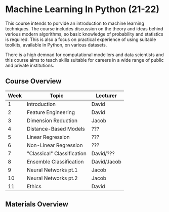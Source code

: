 # Machine Learning In Python (21-22)

This course intends to porvide an introduction to machine learning techniques. The course includes discussion on the theory and ideas behind various modern algorithms, so basic knowledge of probability and statistics is required. This is also a focus on practical experience of using suitable toolkits, available in Python, on various datasets.

There is a high demnad for computational modellers and data scientists and this course aims to teach skills suitable for careers in a wide range of public and private institutions.

## Course Overview


| Week | Topic                      | Lecturer    |
|------|----------------------------|-------------|
|  1   | Introduction               | David       |
|  2   | Feature Engineering        | David       |
|  3   | Dimension Reduction        | Jacob       |
|  4   | Distance-Based Models      | ???         |
|  5   | Linear Regression          | ???         |
|  6   | Non-Linear Regression      | ???         |
|  7   | "Classical" Classification | David/???   |
|  8   | Ensemble Classification    | David/Jacob |
|  9   | Neural Networks pt.1       | Jacob       |
|  10  | Neural Networks pt.2       | Jacob       |
|  11  | Ethics                     | David       |

## Materials Overview
